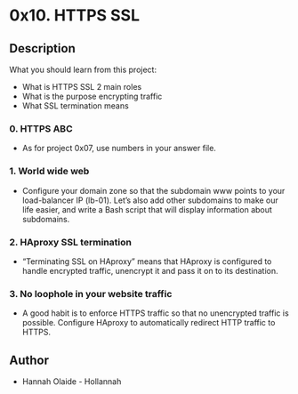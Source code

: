 # 0x10. HTTPS SSL
## Description
What you should learn from this project:

* What is HTTPS SSL 2 main roles
* What is the purpose encrypting traffic
* What SSL termination means
### 0. HTTPS ABC
* As for project 0x07, use numbers in your answer file.
### 1. World wide web
* Configure your domain zone so that the subdomain www points to your load-balancer IP (lb-01). Let’s also add other subdomains to make our life easier, and write a Bash script that will display information about subdomains.
### 2. HAproxy SSL termination
* “Terminating SSL on HAproxy” means that HAproxy is configured to handle encrypted traffic, unencrypt it and pass it on to its destination.
### 3. No loophole in your website traffic
* A good habit is to enforce HTTPS traffic so that no unencrypted traffic is possible. Configure HAproxy to automatically redirect HTTP traffic to HTTPS.
## Author
  * Hannah Olaide - Hollannah
